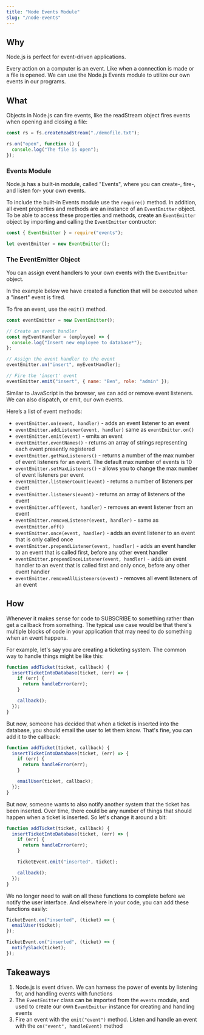 ```yaml
---
title: "Node Events Module"
slug: "/node-events"
---
```


## Why

Node.js is perfect for event-driven applications.

Every action on a computer is an event. Like when a connection is made or a file is opened. We can use the Node.js Events module to utilize our own events in our programs.

## What

Objects in Node.js can fire events, like the readStream object fires events when opening and closing a file:

```js
const rs = fs.createReadStream("./demofile.txt");

rs.on("open", function () {
  console.log("The file is open");
});
```

### Events Module

Node.js has a built-in module, called "Events", where you can create-, fire-, and listen for- your own events.

To include the built-in Events module use the `require()` method. In addition, all event properties and methods are an instance of an `EventEmitter` object. To be able to access these properties and methods, create an `EventEmitter` object by importing and calling the `EventEmitter` contructor:

```js
const { EventEmitter } = require("events");

let eventEmitter = new EventEmitter();
```

### The EventEmitter Object

You can assign event handlers to your own events with the `EventEmitter` object.

In the example below we have created a function that will be executed when a "insert" event is fired.

To fire an event, use the `emit()` method.

```js
const eventEmitter = new EventEmitter();

// Create an event handler
const myEventHandler = (employee) => {
  console.log("Insert new employee to database*");
};

// Assign the event handler to the event
eventEmitter.on("insert", myEventHandler);

// Fire the 'insert' event
eventEmitter.emit("insert", { name: "Ben", role: "admin" });
```

Similar to JavaScript in the browser, we can add or remove event listeners. We can also dispatch, or emit, our own events.

Here’s a list of event methods:

- `eventEmitter.on(event, handler)` - adds an event listener to an event
- `eventEmitter.addListener(event, handler)` same as `eventEmitter.on()`
- `eventEmitter.emit(event)` - emits an event
- `eventEmitter.eventNames()` - returns an array of strings representing each event presently registered
- `eventEmitter.getMaxListeners()` - returns a number of the max number of event listeners for an event. The default max number of events is 10
- `eventEmitter.setMaxListeners()` - allows you to change the max number of event listeners per event
- `eventEmitter.listenerCount(event)` - returns a number of listeners per event
- `eventEmitter.listeners(event)` - returns an array of listeners of the event
- `eventEmitter.off(event, handler)` - removes an event listener from an event
- `eventEmitter.removeListener(event, handler)` - same as `eventEmitter.off()`
- `eventEmitter.once(event, handler)` - adds an event listener to an event that is only called once
- `eventEmitter.prependListener(event, handler)` - adds an event handler to an event that is called first, before any other event handler
- `eventEmitter.prependOnceListener(event, handler)` - adds an event handler to an event that is called first and only once, before any other event handler
- `eventEmitter.removeAllListeners(event)` - removes all event listeners of an event

## How

Whenever it makes sense for code to SUBSCRIBE to something rather than get a callback from something. The typical use case would be that there's multiple blocks of code in your application that may need to do something when an event happens.

For example, let's say you are creating a ticketing system. The common way to handle things might be like this:

```js
function addTicket(ticket, callback) {
  insertTicketIntoDatabase(ticket, (err) => {
    if (err) {
      return handleError(err);
    }

    callback();
  });
}
```

But now, someone has decided that when a ticket is inserted into the database, you should email the user to let them know. That's fine, you can add it to the callback:

```js
function addTicket(ticket, callback) {
  insertTicketIntoDatabase(ticket, (err) => {
    if (err) {
      return handleError(err);
    }

    emailUser(ticket, callback);
  });
}
```

But now, someone wants to also notify another system that the ticket has been inserted. Over time, there could be any number of things that should happen when a ticket is inserted. So let's change it around a bit:

```js
function addTicket(ticket, callback) {
  insertTicketIntoDatabase(ticket, (err) => {
    if (err) {
      return handleError(err);
    }

    TicketEvent.emit("inserted", ticket);

    callback();
  });
}
```

We no longer need to wait on all these functions to complete before we notify the user interface. And elsewhere in your code, you can add these functions easily:

```js
TicketEvent.on("inserted", (ticket) => {
  emailUser(ticket);
});

TicketEvent.on("inserted", (ticket) => {
  notifySlack(ticket);
});
```

## Takeaways

1. Node.js is event driven. We can harness the power of events by listening for, and handling events with functions
2. The `EventEmitter` class can be imported from the `events` module, and used to create our own `EventEmitter` instance for creating and handling events
3. Fire an event with the `emit("event")` method. Listen and handle an event with the `on("event", handleEvent)` method
